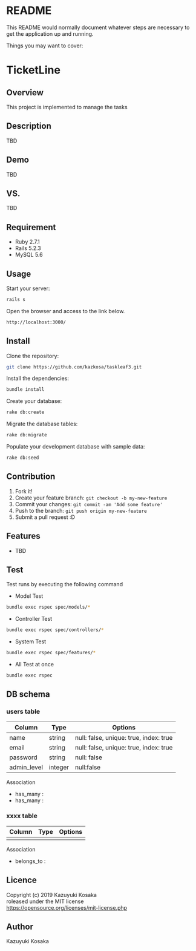 # README

This README would normally document whatever steps are necessary to get the
application up and running.

Things you may want to cover:

# TicketLine

## Overview
This project is implemented to manage the tasks

## Description
TBD

## Demo
TBD

## VS. 
TBD

## Requirement
* Ruby 2.7.1
* Rails 5.2.3
* MySQL 5.6

## Usage
Start your server:

```bash
rails s
```

Open the browser and access to the link below.

```bash
http://localhost:3000/
```

## Install
Clone the repository:
```bash
git clone https://github.com/kazkosa/taskleaf3.git
```
Install the dependencies:

```bash
bundle install
```

Create your database:

```bash
rake db:create
```

Migrate the database tables:

```bash
rake db:migrate
```

Populate your development database with sample data:

```bash
rake db:seed
```

## Contribution
1. Fork it!
2. Create your feature branch: `git checkout -b my-new-feature`
3. Commit your changes: `git commit -am 'Add some feature'`
4. Push to the branch: `git push origin my-new-feature`
5. Submit a pull request :D

## Features
* TBD

## Test
Test runs by executing the following command

- Model Test

```bash
bundle exec rspec spec/models/*
```

- Controller Test

```bash
bundle exec rspec spec/controllers/*
```

- System Test

```bash
bundle exec rspec spec/features/*
```

- All Test at once

```bash
bundle exec rspec
```


## DB schema
### users table
|Column|Type|Options|
|------|----|-------|
|name|string|null: false, unique: true, index: true|
|email|string|null: false, unique: true, index: true|
|password|string|null: false|
|admin_level|integer|null:false|

Association
- has_many :
- has_many :


### xxxx table
|Column|Type|Options|
|------|----|-------|
||||

Association
- belongs_to :

## Licence
Copyright (c) 2019 Kazuyuki Kosaka  
roleased under the MIT license  
https://opensource.org/licenses/mit-license.php

## Author
Kazuyuki Kosaka